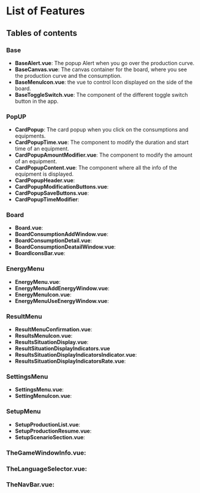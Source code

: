 # List of Features

## Tables of contents


### Base
- **BaseAlert.vue**: The popup Alert when you go over the production curve.
- **BaseCanvas.vue**: The canvas container for the board, where you see the production curve and the consumption.
- **BaseMenuIcon.vue**: the vue to control Icon displayed on the side of the board.
- **BaseToggleSwitch.vue**: The component of the different toggle switch button in the app.



### PopUP
- **CardPopup**: The card popup when you click on the consumptions and equipments.
- **CardPopupTime.vue**: The component to modify the duration and start time of an equipment.
- **CardPopupAmountModifier.vue**: The component to modify the amount of an equipment.
- **CardPopupContent.vue**: The component where all the info of the equipment is displayed.
- **CardPopupHeader.vue**:
- **CardPopupModificationButtons.vue**:
- **CardPopupSaveButtons.vue**: 
- **CardPopupTimeModifier**: 


### Board
- **Board.vue**:
- **BoardConsumptionAddWindow.vue**:
- **BoardConsumptionDetail.vue**:
- **BoardConsumptionDeatailWindow.vue**:
- **BoardIconsBar.vue**:


### EnergyMenu 
- **EnergyMenu.vue**:
- **EnergyMenuAddEnergyWindow.vue**:
- **EnergyMenuIcon.vue**:
- **EnergyMenuUseEnergyWindow.vue**:


### ResultMenu
- **ResultMenuConfirmation.vue**:
- **ResultsMenuIcon.vue**:
- **ResultsSituationDisplay.vue**: 
- **ResultSituationDisplayIndicators.vue**
- **ResultsSituationDisplayIndicatorsIndicator.vue**:
- **ResultsSituationDisplayIndicatorsRate.vue**:



### SettingsMenu
- **SettingsMenu.vue**:
- **SettingMenuIcon.vue**:


### SetupMenu
- **SetupProductionList.vue**:
- **SetupProductionResume.vue**:
- **SetupScenarioSection.vue**:


### TheGameWindowInfo.vue:


### TheLanguageSelector.vue:


### TheNavBar.vue:




